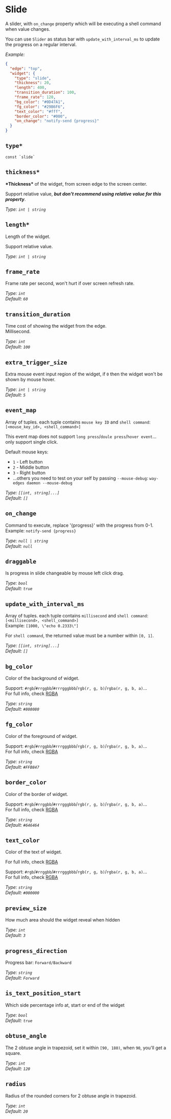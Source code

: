 # Slide

A slider, with `on_change` property which will be executing a shell command when value changes.

You can use `Slider` as status bar with `update_with_interval_ms` to update the progress on a regular interval.

_Example:_

```json
{
  "edge": "top",
  "widget": {
    "type": "slide",
    "thickness": 20,
    "length": 400,
    "transition_duration": 100,
    "frame_rate": 120,
    "bg_color": "#0D47A1",
    "fg_color": "#29B6F6",
    "text_color": "#fff",
    "border_color": "#000",
    "on_change": "notify-send {progress}"
  }
}
```

## `type*`

```plaintext
const `slide`
```

## `thickness*`

**\*Thickness\*** of the widget, from screen edge to the screen center.

Support relative value, **_but don't recommend using relative value for this property_**.

_Type: `int | string`_

## `length*`

Length of the widget.

Support relative value.

_Type: `int | string`_

## `frame_rate`

Frame rate per second, won't hurt if over screen refresh rate.

_Type: `int`_  
_Default: `60`_

## `transition_duration`

Time cost of showing the widget from the edge.  
Millisecond.

_Type: `int`_  
_Default: `100`_

## `extra_trigger_size`

Extra mouse event input region of the widget, if `0` then the widget won't be shown by mouse hover.

_Type: `int | string`_  
_Default: `5`_

## `event_map`

Array of tuples. each tuple contains `mouse key ID` and `shell command`:  
`[<mouse_key_id>, <shell_command>]`

This event map does not support `long press`/`doule press`/`hover event`... only support single click.

Default mouse keys:

- `1` - Left button
- `2` - Middle button
- `3` - Right button
- ...others you need to test on your self by passing `--mouse-debug`: `way-edges daemon --mouse-debug`

_Type: `[[int, string]...]`_  
_Default: `[]`_

## `on_change`

Command to execute, replace '{progress}' with the progress from 0-1.  
Example: `notify-send {progress}`

_Type: `null | string`_  
_Default: `null`_

## `draggable`

Is progress in slide changeable by mouse left click drag.

_Type: `bool`_  
_Default: `true`_

## `update_with_interval_ms`

Array of tuples. each tuple contains `millisecond` and `shell command`:  
`[<millisecond>, <shell_command>]`  
Example: `[1000, \"echo 0.2333\"]`

For `shell command`, the returned value must be a number within `[0, 1]`.

_Type: `[[int, string]...]`_  
_Default: `[]`_

## `bg_color`

Color of the background of widget.

Support: `#rgb`/`#rrggbb`/`#rrrgggbbb`/`rgb(r, g, b)`/`rgba(r, g, b, a)`...  
For full info, check [RGBA](https://gtk-rs.org/gtk4-rs/stable/latest/docs/src/gdk4/rgba.rs.html#205)

_Type: `string`_  
_Default: `#808080`_

## `fg_color`

Color of the foreground of widget.

Support: `#rgb`/`#rrggbb`/`#rrrgggbbb`/`rgb(r, g, b)`/`rgba(r, g, b, a)`...  
For full info, check [RGBA](https://gtk-rs.org/gtk4-rs/stable/latest/docs/src/gdk4/rgba.rs.html#205)

_Type: `string`_  
_Default: `#FFB847`_

## `border_color`

Color of the border of widget.

Support: `#rgb`/`#rrggbb`/`#rrrgggbbb`/`rgb(r, g, b)`/`rgba(r, g, b, a)`...  
For full info, check [RGBA](https://gtk-rs.org/gtk4-rs/stable/latest/docs/src/gdk4/rgba.rs.html#205)

_Type: `string`_  
_Default: `#646464`_

## `text_color`

Color of the text of widget.

For full info, check [RGBA](https://gtk-rs.org/gtk4-rs/stable/latest/docs/src/gdk4/rgba.rs.html#205)

Support: `#rgb`/`#rrggbb`/`#rrrgggbbb`/`rgb(r, g, b)`/`rgba(r, g, b, a)`...  
For full info, check [RGBA](https://gtk-rs.org/gtk4-rs/stable/latest/docs/src/gdk4/rgba.rs.html#205)

_Type: `string`_  
_Default: `#000000`_

## `preview_size`

How much area should the widget reveal when hidden

_Type: `int`_  
_Default: `3`_

## `progress_direction`

Progress bar: `Forward/Backward`

_Type: `string`_  
_Default: `Forward`_

## `is_text_position_start`

Which side percentage info at, start or end of the widget

_Type: `bool`_  
_Default: `true`_

## `obtuse_angle`

The 2 obtuse angle in trapezoid, set it within `[90, 180)`, when `90`, you'll get a square.

_Type: `int`_  
_Default: `120`_

## `radius`

Radius of the rounded corners for 2 obtuse angle in trapezoid.

_Type: `int`_  
_Default: `20`_
